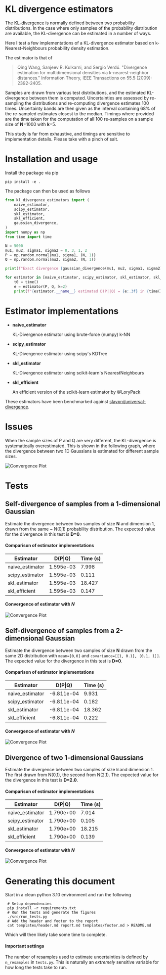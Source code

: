 # KL divergence estimators

The [KL-divergence](https://en.wikipedia.org/wiki/Kullback%E2%80%93Leibler_divergence)
is normally defined between two probability distributions. In the case where
only samples of the probability distribution are available, the KL-divergence can
be estimated in a number of ways.

Here I test a few implementations of a KL-divergence estimator based on
k-Nearest-Neighbours probability density estimation.

The estimator is that of 

> Qing Wang, Sanjeev R. Kulkarni, and Sergio Verdú. 
> "Divergence estimation for multidimensional densities via k-nearest-neighbor distances." 
> Information Theory, IEEE Transactions on 55.5 (2009): 2392-2405.

Samples are drawn from various test distributions, and the estimated
KL-divergence between them is computed. Uncertainties are assessed by
re-sampling the distributions and re-computing divergence estimates 100 times.
Uncertainty bands are then given as the interval containing 68% of the
re-sampled estimates closest to the median. Timings where provided are the time
taken for the computation of all 100 re-samples on a sample size of **N**=1000
with **k**=5.

This study is far from exhaustive, and timings are sensitive to implementation
details. Please take with a pinch of salt.

# Installation and usage

Install the package via pip

```Shell
pip install -e .
```

The package can then be used as follows

```Python
from kl_divergence_estimators import (
    naive_estimator,
    scipy_estimator,
    skl_estimator,
    skl_efficient,
    gaussian_divergence,
)
import numpy as np
from time import time

N = 5000
mu1, mu2, sigma1, sigma2 = 0, 3, 1, 2
P = np.random.normal(mu1, sigma1, (N, 1))
Q = np.random.normal(mu2, sigma2, (N, 1))

print(f"Exact divergence {gaussian_divergence(mu1, mu2, sigma1, sigma2)}")

for estimator in [naive_estimator, scipy_estimator, skl_estimator, skl_efficient]:
    t0 = time()
    e = estimator(P, Q, k=2)
    print(f"{estimator.__name__} estimated D(P||Q) = {e:.3f} in {time()-t0:.3f}s")
```


# Estimator implementations


 - **naive_estimator**

   KL-Divergence estimator using brute-force (numpy) k-NN

 - **scipy_estimator**

   KL-Divergence estimator using scipy's KDTree

 - **skl_estimator**

   KL-Divergence estimator using scikit-learn's NearestNeighbours

 - **skl_efficient**

   An efficient version of the scikit-learn estimator by @LoryPack


These estimators have been benchmarked against [slaypni/universal-divergence](https://github.com/slaypni/universal-divergence).

# Issues
When the sample sizes of P and Q are very different, the KL-divergence is systematically overestimated. This is shown in the following graph, where the divergence between two 1D Gaussians is estimated for different sample sizes.

![Convergence Plot](figures/self_divergence_1d_sample_sizes.png)

# Tests



## Self-divergence of samples from a 1-dimensional Gaussian
Estimate the divergence between two samples of size **N** and dimension
    1, drawn from the same ~ N(0,1) probability distribution.
The expected value for the divergence in this test is **D=0**.

#### Comparison of estimator implementations 

|    Estimator    |  D(P\|Q) | Time (s)|
|-----------------|----------|---------|
|naive_estimator  | 1.595e-03|7.998|
|scipy_estimator  | 1.595e-03|0.111|
|skl_estimator    | 1.595e-03|18.427|
|skl_efficient    | 1.595e-03|0.147|

#### Convergence of estimator with *N*
![Convergence Plot](figures/self_divergence_1d_convergence.png)



## Self-divergence of samples from a 2-dimensional Gaussian
Estimate the divergence between two samples of size **N** drawn
    from the same 2D distribution with
    `mean=[0,0]` and `covariance=[[1, 0.1], [0.1, 1]]`.
The expected value for the divergence in this test is **D=0**.

#### Comparison of estimator implementations 

|    Estimator    |  D(P\|Q) | Time (s)|
|-----------------|----------|---------|
|naive_estimator  |-6.811e-04|9.931|
|scipy_estimator  |-6.811e-04|0.182|
|skl_estimator    |-6.811e-04|18.362|
|skl_efficient    |-6.811e-04|0.222|

#### Convergence of estimator with *N*
![Convergence Plot](figures/self_divergence_2d_convergence.png)



## Divergence of two 1-dimensional Gaussians
Estimate the divergence between two samples of size `N` and dimension
    1. The first drawn from N(0,1), the second from N(2,1).
The expected value for the divergence in this test is **D=2.0**.

#### Comparison of estimator implementations 

|    Estimator    |  D(P\|Q) | Time (s)|
|-----------------|----------|---------|
|naive_estimator  | 1.790e+00|7.014|
|scipy_estimator  | 1.790e+00|0.105|
|skl_estimator    | 1.790e+00|18.215|
|skl_efficient    | 1.790e+00|0.139|

#### Convergence of estimator with *N*
![Convergence Plot](figures/gaussian_divergence_1d_convergence.png)

# Generating this document

Start in a clean python 3.10 environment and run the following

```Shell
 # Setup dependencies
 pip install -r requirements.txt
 # Run the tests and generate the figures
 ./src/run_tests.py
 # Add the header and footer to the report
 cat templates/header.md report.md templates/footer.md > README.md
```

Which will then likely take some time to complete.

#### Important settings

The number of resamples used to estimate uncertainties is defined by
`n_resamples` in `tests.py`. This is naturally an *extremely* sensitive variable
for how long the tests take to run.

